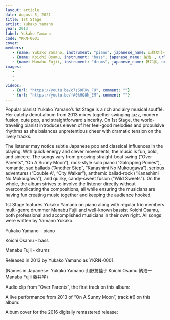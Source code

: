 ```yaml
---
layout: article
date: August 5, 2021
title: 1st Stage
artist: Yukako Yamano
year: 2013
label: Yukako Yamano
code: YKRN-0001
cover: 
members:
   - {name: Yukako Yamano, instrument: "piano", japanese_name: 山野友佳子, url: "https://yukakoyamano.com/"}
   - {name: Koichi Osamu, instrument: "bass", japanese_name: 納浩一, url: "https://www.osamukoichi.net/"}
   - {name: Manabu Fujii, instrument: "drums", japanese_name: 藤井学, url: "http://manabu-fujii.com/"}
images:
   - 
   - 
   - 
videos: 
   - {url: "https://youtu.be/c7sS0PXy_FU", comment: ""}
   - {url: "https://youtu.be/fA0kHQ8h_EM", comment: ""}
---
```

Popular pianist Yukako Yamano’s 1st Stage is a rich and airy musical soufflé. Her catchy debut album from 2013 mixes together swinging jazz, modern fusion, cute pop, and straightforward sincerity. On 1st Stage, the world-traveling pianist introduces eleven of her feel-good melodies and propulsive rhythms as she balances unpretentious cheer with dramatic tension on the lively tracks.



The listener may notice subtle Japanese pop and classical influences in the playing. With quick energy and clever movements, the music is fun, bold, and sincere. The songs vary from grooving straight-beat swing (“Over Parents”, “On A Sunny Moon”), rock-style solo piano (“Galopping Ponies”), romantic, sad ballads (“Another Step”, “Kanashimi No Mukougawa”), serious adventures (“Double A”, “City Walker”), anthemic ballad-rock (“Kanashimi No Mukougawa”), and quirky, candy-sweet fusion (“Wild Sweets”). On the whole, the album strives to involve the listener directly without overcomplicating the compositions, all while ensuring the musicians are having fun creating music together and keeping the audience hooked.

1st Stage features Yukako Yamano on piano along with regular trio members multi-genre drummer Manabu Fujii and well-known bassist Koichi Osamu, both professional and accomplished musicians in their own right. All songs were written by Yamano Yukako.

Yukako Yamano - piano

Koichi Osamu - bass

Manabu Fujii - drums

Released in 2013 by Yukako Yamano as YKRN-0001.

(Names in Japanese: Yukako Yamano 山野友佳子 Koichi Osamu 納浩一 Manabu Fujii 藤井学)

Audio clip from “Over Parents”, the first track on this album:

A live performance from 2013 of “On A Sunny Moon”, track #6 on this album:

Album cover for the 2016 digitally remastered release:






